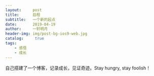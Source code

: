 ```yaml
---
layout:     post
title:      启程
subtitle:   一个新的起点
date:       2019-04-19
author:     一轩明月
header-img: img/post-bg-ios9-web.jpg
catalog: 	 true
tags:
    - 感悟
    - 成长
---
```


自己搭建了一个博客，记录成长，见证奇迹。Stay hungry, stay foolish！